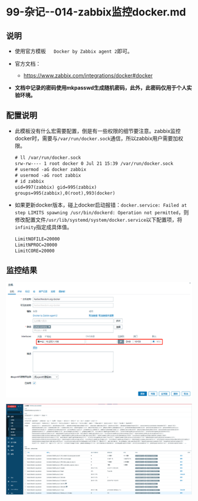 # 99-杂记--014-zabbix监控docker.md


## 说明
- 使用官方模板`	Docker by Zabbix agent 2`即可。

- 官方文档：
  - https://www.zabbix.com/integrations/docker#docker

- **文档中记录的密码使用mkpasswd生成随机密码，此外，此密码仅用于个人实验环境。**


## 配置说明
- 此模板没有什么宏需要配置，倒是有一些权限的细节要注意。zabbix监控docker时，需要与`/var/run/docker.sock`通信，所以zabbix用户需要加权限。
  ```shell
  # ll /var/run/docker.sock
  srw-rw---- 1 root docker 0 Jul 21 15:39 /var/run/docker.sock
  # usermod -aG docker zabbix
  # usermod -aG root zabbix
  # id zabbix
  uid=997(zabbix) gid=995(zabbix) groups=995(zabbix),0(root),993(docker)
  ```
- 如果更新docker版本，碰上docker启动报错：`docker.service: Failed at step LIMITS spawning /usr/bin/dockerd: Operation not permitted`，则修改配置文件`/usr/lib/systemd/system/docker.service`以下配置项，将`infinity`指定成具体值。
  ```shell
  LimitNOFILE=20000
  LimitNPROC=20000
  LimitCORE=20000
  ```

## 监控结果
![zabbix-6.0-lts-创建docker监控主机.png](./images/zabbix-6.0-lts-创建docker监控主机.png)

![zabbix-6.0-lts-创建docker监控主机结果.png](./images/zabbix-6.0-lts-创建docker监控主机结果.png)